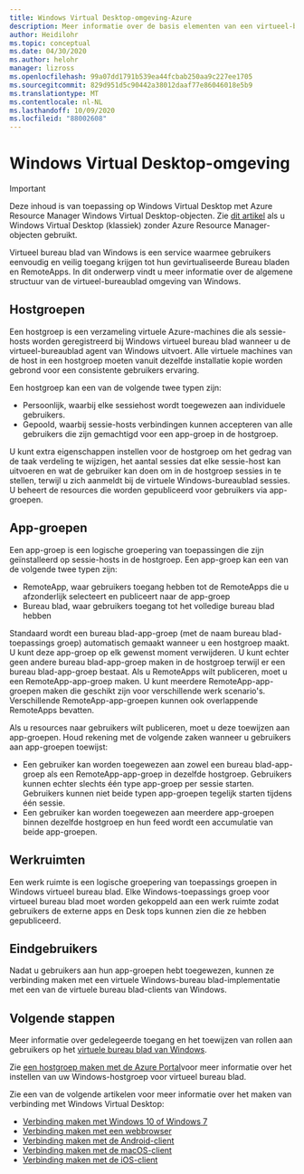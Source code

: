 ```yaml
---
title: Windows Virtual Desktop-omgeving-Azure
description: Meer informatie over de basis elementen van een virtueel-bureaublad omgeving van Windows, zoals hostgroepen en app-groepen.
author: Heidilohr
ms.topic: conceptual
ms.date: 04/30/2020
ms.author: helohr
manager: lizross
ms.openlocfilehash: 99a07dd1791b539ea44fcbab250aa9c227ee1705
ms.sourcegitcommit: 829d951d5c90442a38012daaf77e86046018e5b9
ms.translationtype: MT
ms.contentlocale: nl-NL
ms.lasthandoff: 10/09/2020
ms.locfileid: "88002608"
---
```

# <a name="windows-virtual-desktop-environment"></a>Windows Virtual Desktop-omgeving

>[!IMPORTANT]
>Deze inhoud is van toepassing op Windows Virtual Desktop met Azure Resource Manager Windows Virtual Desktop-objecten. Zie [dit artikel](./virtual-desktop-fall-2019/environment-setup-2019.md) als u Windows Virtual Desktop (klassiek) zonder Azure Resource Manager-objecten gebruikt.

Virtueel bureau blad van Windows is een service waarmee gebruikers eenvoudig en veilig toegang krijgen tot hun gevirtualiseerde Bureau bladen en RemoteApps. In dit onderwerp vindt u meer informatie over de algemene structuur van de virtueel-bureaublad omgeving van Windows.

## <a name="host-pools"></a>Hostgroepen

Een hostgroep is een verzameling virtuele Azure-machines die als sessie-hosts worden geregistreerd bij Windows virtueel bureau blad wanneer u de virtueel-bureaublad agent van Windows uitvoert. Alle virtuele machines van de host in een hostgroep moeten vanuit dezelfde installatie kopie worden gebrond voor een consistente gebruikers ervaring.

Een hostgroep kan een van de volgende twee typen zijn:

- Persoonlijk, waarbij elke sessiehost wordt toegewezen aan individuele gebruikers.
- Gepoold, waarbij sessie-hosts verbindingen kunnen accepteren van alle gebruikers die zijn gemachtigd voor een app-groep in de hostgroep.

U kunt extra eigenschappen instellen voor de hostgroep om het gedrag van de taak verdeling te wijzigen, het aantal sessies dat elke sessie-host kan uitvoeren en wat de gebruiker kan doen om in de hostgroep sessies in te stellen, terwijl u zich aanmeldt bij de virtuele Windows-bureaublad sessies. U beheert de resources die worden gepubliceerd voor gebruikers via app-groepen.

## <a name="app-groups"></a>App-groepen

Een app-groep is een logische groepering van toepassingen die zijn geïnstalleerd op sessie-hosts in de hostgroep. Een app-groep kan een van de volgende twee typen zijn:

- RemoteApp, waar gebruikers toegang hebben tot de RemoteApps die u afzonderlijk selecteert en publiceert naar de app-groep
- Bureau blad, waar gebruikers toegang tot het volledige bureau blad hebben

Standaard wordt een bureau blad-app-groep (met de naam bureau blad-toepassings groep) automatisch gemaakt wanneer u een hostgroep maakt. U kunt deze app-groep op elk gewenst moment verwijderen. U kunt echter geen andere bureau blad-app-groep maken in de hostgroep terwijl er een bureau blad-app-groep bestaat. Als u RemoteApps wilt publiceren, moet u een RemoteApp-app-groep maken. U kunt meerdere RemoteApp-app-groepen maken die geschikt zijn voor verschillende werk scenario's. Verschillende RemoteApp-app-groepen kunnen ook overlappende RemoteApps bevatten.

Als u resources naar gebruikers wilt publiceren, moet u deze toewijzen aan app-groepen. Houd rekening met de volgende zaken wanneer u gebruikers aan app-groepen toewijst:

- Een gebruiker kan worden toegewezen aan zowel een bureau blad-app-groep als een RemoteApp-app-groep in dezelfde hostgroep. Gebruikers kunnen echter slechts één type app-groep per sessie starten. Gebruikers kunnen niet beide typen app-groepen tegelijk starten tijdens één sessie.
- Een gebruiker kan worden toegewezen aan meerdere app-groepen binnen dezelfde hostgroep en hun feed wordt een accumulatie van beide app-groepen.

## <a name="workspaces"></a>Werkruimten

Een werk ruimte is een logische groepering van toepassings groepen in Windows virtueel bureau blad. Elke Windows-toepassings groep voor virtueel bureau blad moet worden gekoppeld aan een werk ruimte zodat gebruikers de externe apps en Desk tops kunnen zien die ze hebben gepubliceerd.

## <a name="end-users"></a>Eindgebruikers

Nadat u gebruikers aan hun app-groepen hebt toegewezen, kunnen ze verbinding maken met een virtuele Windows-bureau blad-implementatie met een van de virtuele bureau blad-clients van Windows.

## <a name="next-steps"></a>Volgende stappen

Meer informatie over gedelegeerde toegang en het toewijzen van rollen aan gebruikers op het [virtuele bureau blad van Windows](delegated-access-virtual-desktop.md).

Zie [een hostgroep maken met de Azure Portal](create-host-pools-azure-marketplace.md)voor meer informatie over het instellen van uw Windows-hostgroep voor virtueel bureau blad.

Zie een van de volgende artikelen voor meer informatie over het maken van verbinding met Windows Virtual Desktop:

- [Verbinding maken met Windows 10 of Windows 7](connect-windows-7-10.md)
- [Verbinding maken met een webbrowser](connect-web.md)
- [Verbinding maken met de Android-client](connect-android.md)
- [Verbinding maken met de macOS-client](connect-macos.md)
- [Verbinding maken met de iOS-client](connect-ios.md)